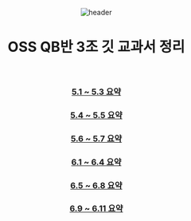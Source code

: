<div align="center">
  
![header](https://capsule-render.vercel.app/api?type=waving&&color=CCEEFF&height=140&section=header&fontSize=100)

# OSS QB반 3조 깃 교과서 정리

<br/>

### [5.1 ~ 5.3 요약 ](https://github.com/betrayedpeople/git-5/blob/main/5.1%20~%205.3.md)

### [5.4 ~ 5.5 요약 ](https://github.com/betrayedpeople/git-5/blob/main/5.4%20~%205.5.md)

### [5.6 ~ 5.7 요약 ](https://github.com/betrayedpeople/git-5/blob/main/5.6~5.7%EC%9E%A5.md)

### [6.1 ~ 6.4 요약 ](https://github.com/betrayedpeople/git/blob/main/6.1%20~%206.4.md)

### [6.5 ~ 6.8 요약 ](https://github.com/betrayedpeople/git/blob/main/6.5%20~%206.8.md)

### [6.9 ~ 6.11 요약 ](https://github.com/betrayedpeople/git/blob/main/6.9%20~%206.11.md)
